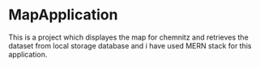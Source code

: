 # MapApplication
This is a project  which displayes the map for chemnitz and retrieves the dataset from local storage database and i have used MERN stack for this application.
